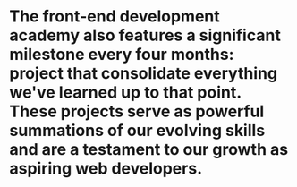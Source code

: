 # The front-end development academy also features a significant milestone every four months: project that consolidate everything we've learned up to that point. These projects serve as powerful summations of our evolving skills and are a testament to our growth as aspiring web developers.
